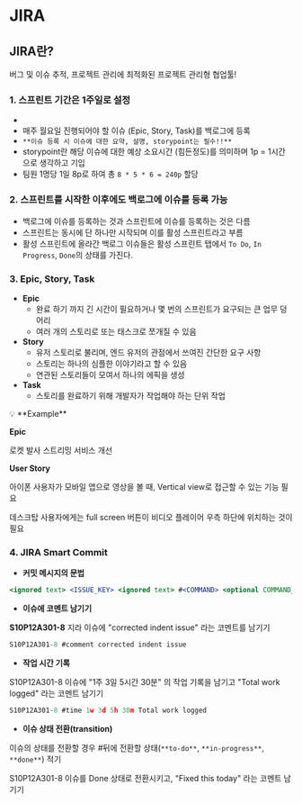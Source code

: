 # JIRA

## JIRA란?

버그 및 이슈 추적, 프로젝트 관리에 최적화된 프로젝트 관리형 협업툴!

### 1. 스프린트 기간은 1주일로 설정

- 
- 매주 월요일 진행되어야 할 이슈 (Epic, Story, Task)를 백로그에 등록
- `**이슈 등록 시 이슈에 대한 요약, 설명, storypoint는 필수!!**`
- storypoint란 해당 이슈에 대한 예상 소요시간 (힘든정도)를 의미하며 1p = 1시간 으로 생각하고 기입
- 팀원 1명당 1일 8p로 하여 총 `8 * 5 * 6 = 240p` 할당

### 2. 스프린트를 시작한 이후에도 백로그에 이슈를 등록 가능

- 백로그에 이슈를 등록하는 것과 스프린트에 이슈를 등록하는 것은 다름
- 스프린트는 동시에 단 하나만 시작되며 이를 활성 스프린트라고 부름
- 활성 스프린트에 올라간 백로그 이슈들은 활성 스프린트 탭에서 `To Do`, `In Progress`, `Done`의 상태를 가진다.

### 3. **Epic, Story, Task**

- **Epic**
    - 완료 하기 까지 긴 시간이 필요하거나 몇 번의 스프린트가 요구되는 큰 업무 덩어리
    - 여러 개의 스토리로 또는 태스크로 쪼개질 수 있음
- **Story**
    - 유저 스토리로 불리며, 엔드 유저의 관점에서 쓰여진 간단한 요구 사항
    - 스토리는 하나의 심플한 이야기라고 할 수 있음
    - 연관된 스토리들이 모여서 하나의 에픽을 생성
- **Task**
    - 스토리를 완료하기 위해 개발자가 작업해야 하는 단위 작업

<aside>
💡 **Example**

**Epic**

로켓 발사 스트리밍 서비스 개선

**User Story**

아이폰 사용자가 모바일 앱으로 영상을 볼 때, Vertical view로 접근할 수 있는 기능 필요

데스크탑 사용자에게는 full screen 버튼이 비디오 플레이어 우측 하단에 위치하는 것이 필요

</aside>

### 4. JIRA Smart Commit

- **커밋 메시지의 문법**

```jsx
<ignored text> <ISSUE_KEY> <ignored text> #<COMMAND> <optional COMMAND_ARGUMENTS>
```

- ****이슈에 코멘트 남기기****

**S10P12A301-8** 지라 이슈에 "corrected indent issue" 라는 코멘트를 남기기

```jsx
S10P12A301-8 #comment corrected indent issue
```

- ****작업 시간 기록****

S10P12A301-8 이슈에 "1주 3일 5시간 30분" 의 작업 기록을 남기고 "Total work logged" 라는 코멘트 남기기

```jsx
S10P12A301-8 #time 1w 3d 5h 30m Total work logged
```

- **이슈 상태 전환(transition)**

이슈의 상태를 전환할 경우 #뒤에 전환할 상태(`**to-do**`, `**in-progress**`, `**done**`) 적기

S10P12A301-8 이슈를 Done 상태로 전환시키고, "Fixed this today" 라는 코멘트 남기기
